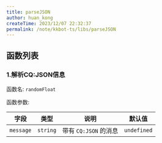 ```yaml
---
title: parseJSON
author: huan_kong
createTime: 2023/12/07 22:32:37
permalink: /note/kkbot-ts/libs/parseJSON
---
```


## 函数列表

### 1.解析CQ:JSON信息

函数名: `randomFloat`

函数参数: 

| 字段      | 类型     | 说明                  | 默认值      |
| --------- | -------- | --------------------- | ----------- |
| `message` | `string` | 带有 `CQ:JSON` 的消息 | `undefined` |
